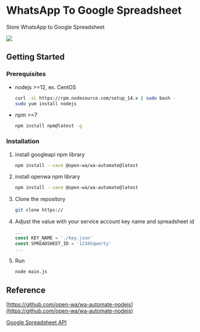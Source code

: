 # WhatsApp To Google Spreadsheet
Store WhatsApp to Google Spreadsheet

![](https://d.alighufron.repl.co/washeet/washeet.png)

## Getting Started

### Prerequisites

* nodejs >=12, 
  ex. CentOS
  ```sh
  curl -sL https://rpm.nodesource.com/setup_14.x | sudo bash -
  sudo yum install nodejs
  ```
* npm >=7
  ```sh
  npm install npm@latest -g
  ```

### Installation

1. install googleapi npm library
   ```sh
   npm install --save @open-wa/wa-automate@latest
   ```
2. install openwa npm library
   ```sh
   npm install --save @open-wa/wa-automate@latest
   ```
3. Clone the repository
   ```sh
   git clone https://
   ```
4. Adjust the value with your service account key name and spreadsheet id
   ```js
   ...
   const KEY_NAME = './key.json'
   const SPREADSHEET_ID = '12345qwerty'
   ...
   ```
5. Run
   ```sh
   node main.js
   ```

   
## Reference

[https://github.com/open-wa/wa-automate-nodejs](https://github.com/open-wa/wa-automate-nodejs)

[Google Spreadsheet API](https://developers.google.com/sheets/api)
